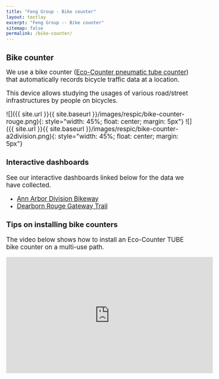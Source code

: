 ```yaml
---
title: "Feng Group - Bike counter"
layout: textlay
excerpt: "Feng Group -- Bike counter"
sitemap: false
permalink: /bike-counter/
---
```


## Bike counter

<div style="font-size: 17px">

We use a bike counter ([Eco-Counter pneumatic tube counter](https://www.eco-counter.com/produits/tubes-en/tubes-2/)) that automatically records bicycle traffic data at a location.

This device allows studying the usages of various road/street infrastructures by people on bicycles. 

![]({{ site.url }}{{ site.baseurl }}/images/respic/bike-counter-rouge.png){: style="width: 45%; float: center; margin: 5px"}
![]({{ site.url }}{{ site.baseurl }}/images/respic/bike-counter-a2division.png){: style="width: 45%; float: center; margin: 5px"}

### Interactive dashboards

See our interactive dashboards linked below for the data we have collected. 

- [Ann Arbor Division Bikeway](https://bikecounter.org/annarbor-1)
- [Dearborn Rouge Gateway Trail](https://bikecounter.org/dearborn-1)

<!-- The dashboards were created with open-source [Plotly Dash](https://plotly.com/dash/) and freely hosted by [Heroku](https://www.heroku.com/). -->

### Tips on installing bike counters

The video below shows how to install an Eco-Counter TUBE bike counter on a multi-use path.

<iframe width="560" height="315" src="https://www.youtube.com/embed/dvMzmCewGzg" title="YouTube video player" frameborder="0" allow="accelerometer; autoplay; clipboard-write; encrypted-media; gyroscope; picture-in-picture" allowfullscreen></iframe>

<br><br>

</div>

